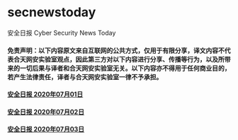 # secnewstoday

安全日报 Cyber Security News Today

#### 免责声明：以下内容原文来自互联网的公共方式，仅用于有限分享，译文内容不代表合天网安实验室观点，因此第三方对以下内容进行分享、传播等行为，以及所带来的一切后果与译者和合天网安实验室无关。以下内容亦不得用于任何商业目的，若产生法律责任，译者与合天网安实验室一律不予承担。

#### [安全日报 2020年07月01日](https://github.com/hetianlab/secnewstoday/blob/master/July.2020/secnews-20200701.md)
#### [安全日报 2020年07月02日](https://github.com/hetianlab/secnewstoday/blob/master/July.2020/secnews-20200702.md)
#### [安全日报 2020年07月03日](https://github.com/hetianlab/secnewstoday/blob/master/July.2020/secnews-20200703.md)
